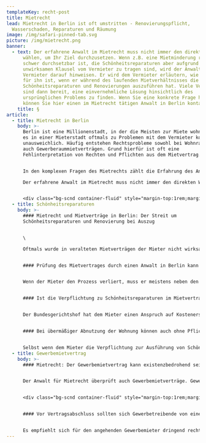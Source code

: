 ```yaml
---
templateKey: recht-post
title: Mietrecht
lead: Mietrecht in Berlin ist oft umstritten - Renovierungspflicht,
  Wasserschaden, Reparaturen und Räumung
image: /img/safari-pinned-tab.svg
picture: /img/mietrecht.png
banner:
  - text: Der erfahrene Anwalt im Mietrecht muss nicht immer den direkten Weg
      wählen, um Ihr Ziel durchzusetzen. Wenn z.B. eine Mietminderung rechtlich
      schwer durchsetzbar ist, die Schönheitsreparaturen aber aufgrund einer
      unwirksamen Klausel vom Vermieter zu tragen sind, wird der Anwalt den
      Vermieter darauf hinweisen. Er wird dem Vermieter erläutern, wie teuer es
      für ihn ist, wenn er während des laufenden Mietverhältnisses die laufenden
      Schönheitsreparaturen und Renovierungen auszuführen hat. Viele Vermieter
      sind dann bereit, eine einvernehmliche Lösung hinsichtlich des
      ursprünglichen Problems zu finden. Wenn Sie eine konkrete Frage haben,
      können Sie hier einen im Mietrecht tätigen Anwalt in Berlin kontaktieren.
    title: §
article:
  - title: Mietrecht in Berlin
    body: >-
      Berlin ist eine Millionenstadt, in der die Meisten zur Miete wohnen. Dass
      es in einer Mieterstadt oftmals zu Problemen mit dem Vermieter kommt, ist
      unausweichlich. Häufig entstehen Rechtsprobleme sowohl bei Wohnraum- als
      auch Gewerberaummietverträgen. Grund hierfür ist oft eine
      Fehlinterpretation von Rechten und Pflichten aus dem Mietvertrag.


      In den komplexen Fragen des Mietrechts zählt die Erfahrung des Anwalts.\

      Der erfahrene Anwalt im Mietrecht muss nicht immer den direkten Weg wählen, um Ihr Ziel durchzusetzen. Wenn z.B. eine Mietminderung rechtlich schwer durchsetzbar ist, die Schönheitsreparaturen aber aufgrund einer unwirksamen Klausel vom Vermieter zu tragen sind, wird der Anwalt den Vermieter darauf hinweisen. Er wird dem Vermieter erläutern, wie teuer es für ihn ist, wenn er während des laufenden Mietverhältnisses die laufenden Schönheitsreparaturen und Renovierungen auszuführen hat. Viele Vermieter sind dann bereit, eine einvernehmliche Lösung hinsichtlich des ursprünglichen Problems zu finden. Wenn Sie eine konkrete Frage haben, können Sie hier einen im Mietrecht tätigen Anwalt in Berlin kontaktieren.


      <div class="bg-scnd container-fluid" style="margin-top:1rem;margin-bottom:1rem;"><div class="container"><div class="justify-content-center row"><div class="col-md-auto"><h2 style="text-align: right; width: fit-content;">Jetzt Kontakt aufnehmen</h2></div><div class="col-md-auto"><a href="./kontakt" class="btn btn-primary">Zum Kontaktformular</a></div></div></div></div>
  - title: Schönheitsreparaturen
    body: >-
      #### Mietrecht und Mietverträge in Berlin: Der Streit um
      Schönheitsreparaturen und Renovierung bei Auszug


      \

      Oftmals wurde in veralteten Mietverträgen der Mieter nicht wirksam zur Ausführung von fälligen Schönheitsreparaturen oder zur Renovierung bei Auszug verpflichtet. Die neueste Rechtssprechung hat bereits eine Vielzahl von Schönheitsreparaturklauseln für unwirksam erklärt. Dem Mieter und Vermieter wird dringend angeraten, bevor sie sich vor Gericht über die Ausführung von anstehenden Schönheitsreparaturen oder um die Renovierung bei Auszug streiten, den Mietvertrag von einem Anwalt prüfen zu lassen. Nur dieser kann aufgrund der komplizierten Rechtsprechung beurteilen, ob im Einzelfall die Vertragsklausel zur Renovierung bei Auszug wirksam ist oder nicht.


      #### Prüfung des Mietvertrages durch einen Anwalt in Berlin kann Probleme wegen Schönheitsreparaturen oder Renovierung beim Auszug vermeiden


      Wenn der Mieter den Prozess verliert, muss er meistens neben den Prozesskosten die ortsüblichen Renovierungskosten tragen. Die Kosten für die Renovierung bei Auszug betragen in der Regel mehrere tausend Euro. Der Anwalt wird außerdem prüfen, ob der Vermieter einen Schadensersatzanspruch wegen übermäßger Abnutzung oder unsachgemäßem Gebrauch der Wohnung gegen den Mieter hat. Diesen Schadensersatzanspruch kann der Vermieter selbst dann geltend machen, wenn die Vereinbarung im Mietvertrag zur Renovierung bei Auszug oder Schönheitsreparaturen unwirksam ist.


      #### Ist die Verpflichtung zu Schönheitsreparaturen im Mietvertrag nicht gültig, muss der Vermieter Auslagen für Renovierung beim Auszug ersetzen


      Der Bundesgerichtshof hat dem Mieter einen Anspruch auf Kostenerstattung für von ihm ausgeführte Schönheitsreparaturen zugesprochen, wenn die im Mietvertrag enthaltene Verpflichtung zur Ausführung von Schönheitsreparatu- ren oder Renovierung beim Auszug unwirksam ist. Dies bedeutet für den Vermieter, dass er neben den Prozesskosten auch die Aufwendungen zu erstatten hat, die der Mieter während des Mietverhältnisses zur Ausführung von Schönheitsreparaturen hatte.


      #### Bei übermäßiger Abnutzung der Wohnung können auch ohne Pflicht zur Renovierung beim Auszug die Schönheitsreparaturen zu Lasten des Mieters gehen


      Selbst wenn dem Mieter die Verpflichtung zur Ausführung von Schönheitsreparaturen nicht wirksam übertragen wurde, kann der Vermieter Schadensersatzansprüche gegen den Mieter haben. Hat der Mieter während der Mietzeit die angemieteten Räume beschädigt oder sie übermäßig verschlissen, so hat er dem Vermieter den daraus entstandenen Schaden zu erstatten. Der Vermieter muss dem Mieter beweisen, dass die Abnutzung der Mietsache durch einen übermäßigen oder ungewöhnlichen Gebrauch verursacht worden ist. Eine solche übermäßige Beanspruchung der Mietsache kann zum Beispiel durch die starke Abnutzung von Dielen- oder Parkettboden, Rotweinflecken, Kaffee usw. auf einem zur Wohnung gehörenden Teppichboden oder Flecken an den Wänden gegeben sein. Solche Schäden werden von den Gerichten als Schäden wegen übermäßiger Beanspruchung der Mietsache beurteilt. Diese muss der Mieter unabhängig von der Regelung in dem Mietvertrag zur Übernahme von Schönheitsreparaturen oder Renovierungspflicht beim Auszug spätestens am Ende des Mietverhältnisses beseitigen. Wenn Sie selbst eine konkrete Frage zum Thema Mietvertrag haben, können Sie hier einen im Mietrecht tätigen Anwalt in Berlin kontaktieren.
  - title: Gewerbemietvertrag
    body: >-
      #### Mietrecht: Der Gewerbemietvertrag kann existenzbedrohend sein


      Der Anwalt für Mietrecht überprüft auch Gewerbemietverträge. Gewerbetreibende unterzeichnen oft Mietverträge völlig unkritisch. Hierbei verkennen sie, dass ein Gewerbemietvertrag existenzgefährdende Belastungen bis zu mehreren hunderttausend Euro beinhalten kann. Sie sehen zunächst nur das vermeintlich günstige Mietangebot, ohne die für den Gewerbemieter finanziell nachteiligen Klauseln zu erkennen. Oft kommt es auch vor, dass die Nebenkostenvorauszahlungen in dem Mietangebot zu niedrig angegeben sind. Das böse Erwachen kommt mit der ersten Nebenkostenabrechnung, aus der sich Nachforderungen von mehreren tausend Euro ergeben können.


      <div class="bg-scnd container-fluid" style="margin-top:1rem;margin-bottom:1rem;"><div class="container"><div class="justify-content-center row"><div class="col-md-auto"><h2 style="text-align: right; width: fit-content;">Jetzt Kontakt aufnehmen</h2></div><div class="col-md-auto"><a href="/kontakt" class="btn btn-primary">Zum Kontaktformular</a></div></div></div></div>


      #### Vor Vertragsabschluss sollten sich Gewerbetreibende von einem Mietrechts-Anwalt in Berlin beraten lassen


      Es empfiehlt sich für den angehenden Gewerbemieter dringend rechtliche Beratung vor Abschluss des Gewerbemietvertrages wahrzunehmen. Der Anwalt im Mietrecht wird diesen über die mit dem Mietvertrag einhergehenden finanziellen Belastungen informieren.
---
```

